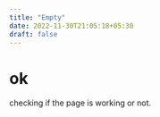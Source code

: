 ```yaml
---
title: "Empty"
date: 2022-11-30T21:05:18+05:30
draft: false 
---
```


# ok
checking if the page is working or not.
